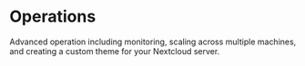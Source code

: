 Operations
==========

Advanced operation including monitoring, scaling across multiple
machines, and creating a custom theme for your Nextcloud server.
